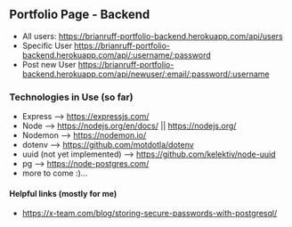 ## Portfolio Page - Backend

- All users: https://brianruff-portfolio-backend.herokuapp.com/api/users
- Specific User https://brianruff-portfolio-backend.herokuapp.com/api/:username/:password
- Post new User https://brianruff-portfolio-backend.herokuapp.com/api/newuser/:email/:password/:username

### Technologies in Use (so far)
- Express --> https://expressjs.com/
- Node --> https://nodejs.org/en/docs/ || https://nodejs.org/
- Nodemon --> https://nodemon.io/
- dotenv --> https://github.com/motdotla/dotenv
- uuid (not yet implemented) --> https://github.com/kelektiv/node-uuid
- pg --> https://node-postgres.com/
- more to come :)...

#### Helpful links (mostly for me)
- https://x-team.com/blog/storing-secure-passwords-with-postgresql/
